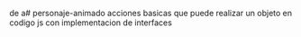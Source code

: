  de a# personaje-animado 
 acciones basicas que puede realizar un objeto en codigo js con implementacion de interfaces
